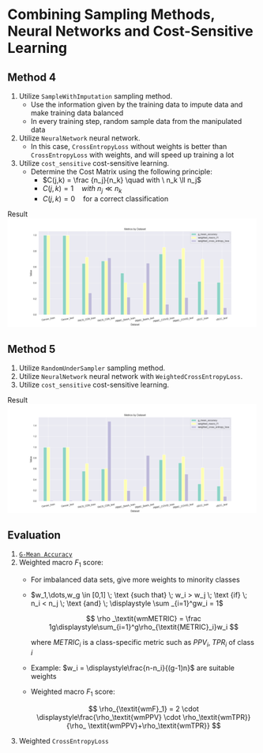 # Combining Sampling Methods, Neural Networks and Cost-Sensitive Learning

## Method 4

1. Utilize `SampleWithImputation` sampling method.
    - Use the information given by the training data to impute data and make training data balanced
    - In every training step, random sample data from the manipulated data
2. Utilize `NeuralNetwork` neural network.
    - In this case, `CrossEntropyLoss` without weights is better than `CrossEntropyLoss` with weights, and will speed up
      training a lot
3. Utilize `cost_sensitive` cost-sensitive learning.
    - Determine the Cost Matrix using the following principle:
        + $C(j,k) = \frac {n_j}{n_k} \quad with \ n_k \ll n_j$
        + $C(j,k) = 1 \quad with \ n_j \ll n_k$
        + $C(j,k) = 0 \quad\text {for a correct classification}$

Result
<img src="../images/METHOD4.png">

## Method 5

1. Utilize `RandomUnderSampler` sampling method.
2. Utilize `NeuralNetwork` neural network with `WeightedCrossEntropyLoss`.
3. Utilize `cost_sensitive` cost-sensitive learning.

Result
<img src="../images/METHOD5.png">

## Evaluation

1. [`G-Mean Accuracy`](https://imbalanced-learn.org/stable/references/generated/imblearn.metrics.geometric_mean_score.html)
2. Weighted macro $F_1$ score:
    - For imbalanced data sets, give more weights to minority classes
    - $w_1,\dots,w_g \in [0,1] \; \text {such that} \; w_i > w_j \; \text {if} \; n_i < n_j \; \text {and} \;
      \displaystyle \sum _{i=1}^gw_i = 1$

      $$
      \rho _\textit{wmMETRIC} = \frac 1g\displaystyle\sum_{i=1}^g\rho_{\textit{METRIC}_i}w_i
      $$

      where $\textit{METRIC}_i$ is a class-specific metric such as $\textit{PPV}_i, \; \textit{TPR}_i$ of class *i*

    - Example: $w_i = \displaystyle\frac{n-n_i}{(g-1)n}$ are suitable weights
    - Weighted macro $F_1$ score:

      $$
      \rho_{\textit{wmF}_1} = 2 \cdot \displaystyle\frac{\rho_\textit{wmPPV} \cdot \rho_\textit{wmTPR}}{\rho_
      \textit{wmPPV}+\rho_\textit{wmTPR}}
      $$
3. Weighted `CrossEntropyLoss`